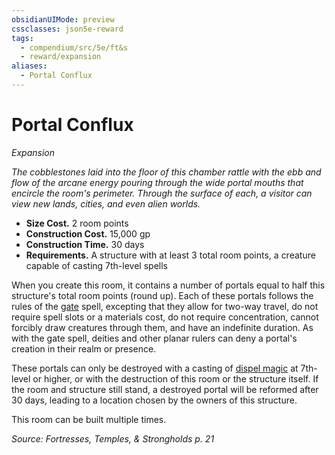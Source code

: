 ```yaml
---
obsidianUIMode: preview
cssclasses: json5e-reward
tags:
  - compendium/src/5e/ft&s
  - reward/expansion
aliases:
  - Portal Conflux
---
```

# Portal Conflux
*Expansion*  

*The cobblestones laid into the floor of this chamber rattle with the ebb and flow of the arcane energy pouring through the wide portal mouths that encircle the room's perimeter. Through the surface of each, a visitor can view new lands, cities, and even alien worlds.*

- **Size Cost.** 2 room points  
- **Construction Cost.** 15,000 gp  
- **Construction Time.** 30 days  
- **Requirements.** A structure with at least 3 total room points, a creature capable of casting 7th-level spells  

When you create this room, it contains a number of portals equal to half this structure's total room points (round up). Each of these portals follows the rules of the [gate](2-Mechanics/CLI/spells/gate.md) spell, excepting that they allow for two-way travel, do not require spell slots or a materials cost, do not require concentration, cannot forcibly draw creatures through them, and have an indefinite duration. As with the gate spell, deities and other planar rulers can deny a portal's creation in their realm or presence.

These portals can only be destroyed with a casting of [dispel magic](2-Mechanics/CLI/spells/dispel-magic.md) at 7th-level or higher, or with the destruction of this room or the structure itself. If the room and structure still stand, a destroyed portal will be reformed after 30 days, leading to a location chosen by the owners of this structure.

This room can be built multiple times.

*Source: Fortresses, Temples, & Strongholds p. 21*
